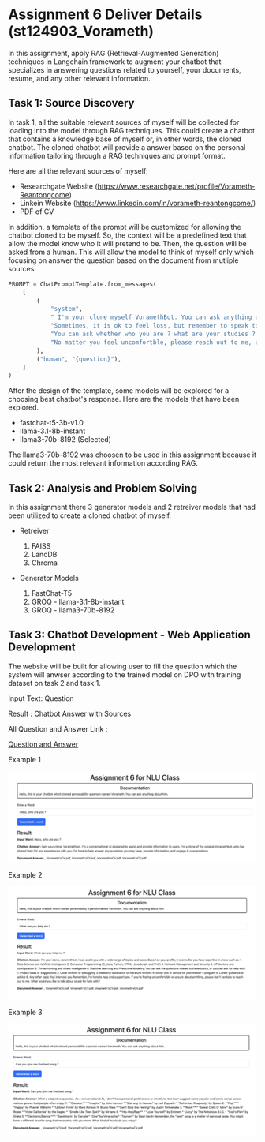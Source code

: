 # Assignment 6 Deliver Details (st124903_Vorameth)

In this assignment, apply RAG (Retrieval-Augmented Generation) techniques in Langchain framework to
augment your chatbot that specializes in answering questions related to yourself, your documents, resume,
and any other relevant information.

## Task 1: Source Discovery

In task 1, all the suitable relevant sources of myself will be collected for loading into the model through RAG techniques. This could create a chatbot that contains a knowledge base of myself or, in other words, the cloned chatbot. The cloned chatbot will provide a answer based on the personal information tailoring through a RAG techniques and prompt format.

Here are all the relevant sources of myself:

- Researchgate Website (https://www.researchgate.net/profile/Vorameth-Reantongcome)
- Linkein Website (https://www.linkedin.com/in/vorameth-reantongcome/)
- PDF of CV 

In addition, a template of the prompt will be customized for allowing the chatbot cloned to be myself. So, the context will be a predefined text that allow the model know who it will pretend to be. Then, the question will be asked from a human. This will allow the model to think of myself only which focusing on answer the question based on the document from mutliple sources.

```python
PROMPT = ChatPromptTemplate.from_messages(
    [
        (
            "system",
            " I'm your clone myself VoramethBot. You can ask anything according to yourself. "
            "Sometimes, it is ok to feel loss, but remember to speak to  who might knock in a sane mind again. "
            "You can ask whether who you are ? what are your studies ? what are your interest ? what expertis areas ?  "
            "No matter you feel uncomfortble, please reach out to me, ok ? {context}.",
        ),
        ("human", "{question}"),
    ]
)
```

After the design of the template, some models will be explored for a choosing best chatbot's response. Here are the models that have been explored.  
- fastchat-t5-3b-v1.0
- llama-3.1-8b-instant
- llama3-70b-8192 (Selected)

The llama3-70b-8192 was choosen to be used in this assignment because it could return the most relevant information according RAG. 


## Task 2: Analysis and Problem Solving

In this assignment there 3 generator models and 2 retreiver models that had been utilized to create a cloned chatbot of myself.

- Retreiver
    1. FAISS
    2. LancDB
    3. Chroma

- Generator Models
    1. FastChat-T5
    2. GROQ - llama-3.1-8b-instant
    3. GROQ - llama3-70b-8192

## Task 3: Chatbot Development - Web Application Development

The website will be built for allowing user to fill the question which the system will anwser according to the trained model on DPO with training dataset on task 2 and task 1. 

Input Text: Question

Result : Chatbot Answer with Sources

All Question  and Answer Link :

[Question and Answer](https://github.com/MrWhiteC/Natural_Language_Understanding_AIT/blob/main/Assignment6/question_answer.json)

Example 1

![website](https://github.com/MrWhiteC/Natural_Language_Understanding_AIT/blob/main/Assignment6/images/website1.png)

Example 2

![website](https://github.com/MrWhiteC/Natural_Language_Understanding_AIT/blob/main/Assignment6/images/website2.png)

Example 3

![website](https://github.com/MrWhiteC/Natural_Language_Understanding_AIT/blob/main/Assignment6/images/website3.png)

    